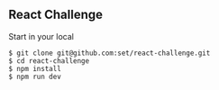 ## React Challenge

Start in your local
```
$ git clone git@github.com:set/react-challenge.git
$ cd react-challenge
$ npm install
$ npm run dev
```
